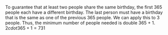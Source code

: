 To guarantee that at least two people share the same birthday, the first 365 people each have a different birthday. 
The last person must have a birthday that is the same as one of the previous 365 people. 
We can apply this to 3 people. 
Thus, the minimum number of people needed is double 365 + 1. 
$2 cdot 365 + 1 = 731$
